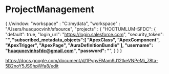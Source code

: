 # ProjectManagement
{
  //window: "workspace" : "C:/mydata",
  "workspace" : "/Users/huaquocvinh/sfsource",
  "projects" : { 
    "HOCTUMLUM-SFDC":
    {
      "default": true,
      "login_url": "https://login.salesforce.com",
      "security_token": "****",
      "subscribed_metadata_objects":[
          "ApexClass",
          "ApexComponent",
          "ApexTrigger",
          "ApexPage",
          "AuraDefinitionBundle"
      ],
      "username": "huaquocvinhsfdc@gmail.com",
      "password": "****",
    }
  }
}

https://docs.google.com/document/d/1PypvEMam9J12tkeVNPeMi_78ta-5B2noY5JS9hpWfa8/edit
